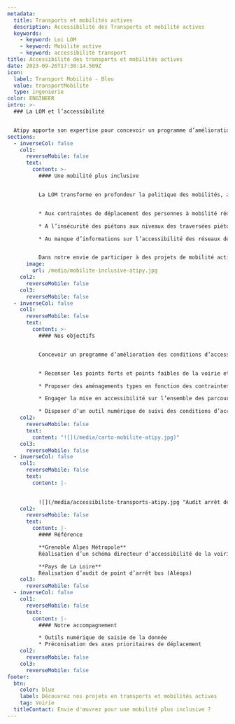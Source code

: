 ```yaml
---
metadata:
  title: Transports et mobilités actives
  description: Accessibilité des Transports et mobilité actives
  keywords:
    - keyword: Loi LOM
    - keyword: Mobilité active
    - keyword: accessibilité transport
title: Accessibilité des transports et mobilités actives
date: 2023-09-26T17:38:14.509Z
icon:
  label: Transport Mobilité - Bleu
  value: transportMobilite
  type: ingenierie
color: ENGINEER
intro: >-
  ### La LOM et l’accessibilité 


  Atipy apporte son expertise pour concevoir un programme d’amélioration des conditions d’accessibilité et de sécurité dans les mobilités.
sections:
  - inverseCol: false
    col1:
      reverseMobile: false
      text:
        content: >-
          #### Une mobilité plus inclusive


          La LOM transforme en profondeur la politique des mobilités, avec un objectif simple : des transports du quotidien à la fois plus faciles, moins coûteux et plus propres afin de faire face : 


          * Aux contraintes de déplacement des personnes à mobilité réduite 

          * A l’insécurité des piétons aux niveaux des traversées piétonnes et points d’arrêts de transport en commun 

          * Au manque d’informations sur l’accessibilité des réseaux de transport collectif et portions de voirie autour des arrêts de bus (200 m)


          Dans notre envie de participer à des projets de mobilité active, l’équipe d’Atipy mutualise ses compétences avec des partenaires experts en mobilité pour vous accompagner à la mise en place d’un schéma directeur des mobilités plus inclusif.
      image:
        url: /media/mobilite-inclusive-atipy.jpg
    col2:
      reverseMobile: false
    col3:
      reverseMobile: false
  - inverseCol: false
    col1:
      reverseMobile: false
      text:
        content: >-
          #### Nos objectifs


          Concevoir un programme d’amélioration des conditions d’accessibilité et de sécurité : 


          * Recenser les points forts et points faibles de la voirie et des points d’arrêts de transport en commun 

          * Proposer des aménagements types en fonction des contraintes existantes 

          * Engager la mise en accessibilité sur l’ensemble des parcours voyageurs 

          * Disposer d’un outil numérique de suivi des conditions d’accessibilité
    col2:
      reverseMobile: false
      text:
        content: "![](/media/carto-mobilite-atipy.jpg)"
    col3:
      reverseMobile: false
  - inverseCol: false
    col1:
      reverseMobile: false
      text:
        content: |-
          

          ![](/media/accessibilite-transports-atipy.jpg "Audit arrêt de bus")
    col2:
      reverseMobile: false
      text:
        content: |-
          #### Référence 

          **Grenoble Alpes Métropole** 
          Réalisation d’un schéma directeur d’accessibilité de la voirie 

          **Pays de La Loire** 
          Réalisation d’audit de point d’arrêt bus (Aléops)
    col3:
      reverseMobile: false
  - inverseCol: false
    col1:
      reverseMobile: false
      text:
        content: |-
          #### Notre accompagnement

          * Outils numérique de saisie de la donnée
          * Préconisation des axes prioritaires de déplacement
    col2:
      reverseMobile: false
    col3:
      reverseMobile: false
footer:
  btn:
    color: blue
    label: Découvrez nos projets en transports et mobilités actives
    tag: Voirie
  titleContact: Envie d'œuvrez pour une mobilité plus inclusive ?
---
```

